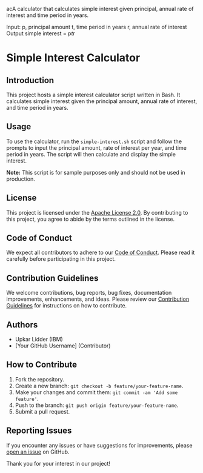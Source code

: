acA calculator that calculates simple interest given principal, annual rate of interest and time period in years.

Input:
   p, principal amount
   t, time period in years
   r, annual rate of interest
Output
   simple interest = p*t*r
# Simple Interest Calculator

## Introduction

This project hosts a simple interest calculator script written in Bash. It calculates simple interest given the principal amount, annual rate of interest, and time period in years.

## Usage

To use the calculator, run the `simple-interest.sh` script and follow the prompts to input the principal amount, rate of interest per year, and time period in years. The script will then calculate and display the simple interest.

**Note:** This script is for sample purposes only and should not be used in production.

## License

This project is licensed under the [Apache License 2.0](LICENSE.md). By contributing to this project, you agree to abide by the terms outlined in the license.

## Code of Conduct

We expect all contributors to adhere to our [Code of Conduct](CODE_OF_CONDUCT.md). Please read it carefully before participating in this project.

## Contribution Guidelines

We welcome contributions, bug reports, bug fixes, documentation improvements, enhancements, and ideas. Please review our [Contribution Guidelines](CONTRIBUTING.md) for instructions on how to contribute.

## Authors

- Upkar Lidder (IBM)
- [Your GitHub Username] (Contributor)

## How to Contribute

1. Fork the repository.
2. Create a new branch: `git checkout -b feature/your-feature-name`.
3. Make your changes and commit them: `git commit -am 'Add some feature'`.
4. Push to the branch: `git push origin feature/your-feature-name`.
5. Submit a pull request.

## Reporting Issues

If you encounter any issues or have suggestions for improvements, please [open an issue](../../issues) on GitHub.

Thank you for your interest in our project!
